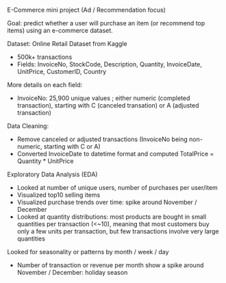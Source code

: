 E-Commerce mini project (Ad / Recommendation focus)

Goal: predict whether a user will purchase an item (or recommend top items) using an e-commerce dataset.

Dataset: Online Retail Dataset from Kaggle
- 500k+ transactions
- Fields: InvoiceNo, StockCode, Description, Quantity, InvoiceDate, UnitPrice, CustomerID, Country

More details on each field:
- InvoiceNo: 25,900 unique values ; either numeric (completed transaction), starting with C (canceled transation) or A (adjusted transaction)

Data Cleaning:
- Remove canceled or adjusted transactions (InvoiceNo being non-numeric, starting with C or A)
- Converted InvoiceDate to datetime format and computed TotalPrice = Quantity * UnitPrice

Exploratory Data Analysis (EDA)
- Looked at number of unique users, number of purchases per user/item
- Visualized top10 selling items
- Visualized purchase trends over time: spike around November / December
- Looked at quantity distributions: most products are bought in small quantities per transaction (<~10), meaning that most customers buy only a few units per transaction, but few transactions involve very large quantities

Looked for seasonality or patterns by month / week / day
- Number of transaction or revenue per month show a spike around November / December: holiday season

